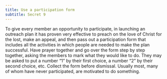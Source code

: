 ```yaml
---
title: Use a participation form
subtitle: Secret 9
---
```


To give every member an opportunity to participate, in launching an outreach plan it has proven very effective to preach on the love of Christ for the lost, make an appeal, and then pass out a participation form that includes all the activities in which people are needed to make the plan successful. Have prayer together and go over the form step by step together, asking the members to mark what they would like to do. They may be asked to put a number “1” by their first choice, a number “2” by their second choice, etc. Collect the form before dismissal. Usually most, many of whom have never participated, are motivated to do something.